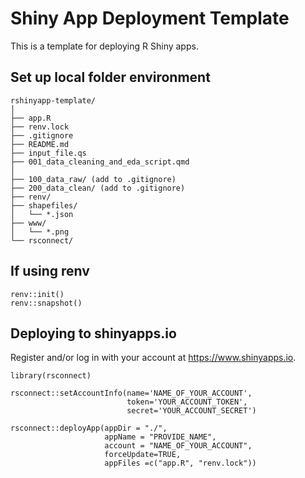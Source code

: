 # Shiny App Deployment Template

This is a template for deploying R Shiny apps.

## Set up local folder environment

```
rshinyapp-template/
│
├── app.R
├── renv.lock
├── .gitignore
├── README.md
├── input_file.qs
├── 001_data_cleaning_and_eda_script.qmd
│
├── 100_data_raw/ (add to .gitignore)
├── 200_data_clean/ (add to .gitignore)
├── renv/
├── shapefiles/
│   └── *.json
├── www/
│   └── *.png
└── rsconnect/
```
## If using renv

```
renv::init()
renv::snapshot()
```

## Deploying to shinyapps.io

Register and/or log in with your account at https://www.shinyapps.io.

```
library(rsconnect)

rsconnect::setAccountInfo(name='NAME_OF_YOUR_ACCOUNT',
                          token='YOUR_ACCOUNT_TOKEN',
                          secret='YOUR_ACCOUNT_SECRET')

rsconnect::deployApp(appDir = "./",
                     appName = "PROVIDE_NAME",
                     account = "NAME_OF_YOUR_ACCOUNT",
                     forceUpdate=TRUE,
                     appFiles =c("app.R", "renv.lock"))
```
